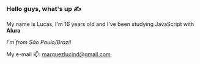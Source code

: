 ### Hello guys, what's up ✍️

 My name is Lucas, I'm 16 years old and I've been studying JavaScript with **Alura**
 
 _I'm from São Paulo/Brazil_

 My e-mail 📫: marquezlucind@gmail.com
